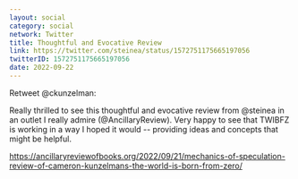 ```yaml
---
layout: social
category: social
network: Twitter
title: Thoughtful and Evocative Review
link: https://twitter.com/steinea/status/1572751175665197056
twitterID: 1572751175665197056
date: 2022-09-22
---
```


Retweet @ckunzelman:

Really thrilled to see this thoughtful and evocative review from @steinea in an outlet I really admire (@AncillaryReview). Very happy to see that TWIBFZ is working in a way I hoped it would -- providing ideas and concepts that might be helpful.

<https://ancillaryreviewofbooks.org/2022/09/21/mechanics-of-speculation-review-of-cameron-kunzelmans-the-world-is-born-from-zero/>
